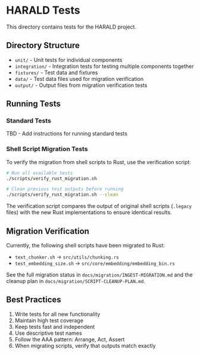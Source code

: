 # HARALD Tests

This directory contains tests for the HARALD project.

## Directory Structure

- `unit/` - Unit tests for individual components
- `integration/` - Integration tests for testing multiple components together
- `fixtures/` - Test data and fixtures
- `data/` - Test data files used for migration verification
- `output/` - Output files from migration verification tests

## Running Tests

### Standard Tests

TBD - Add instructions for running standard tests

### Shell Script Migration Tests

To verify the migration from shell scripts to Rust, use the verification script:

```bash
# Run all available tests
./scripts/verify_rust_migration.sh

# Clean previous test outputs before running
./scripts/verify_rust_migration.sh --clean
```

The verification script compares the output of original shell scripts
(`.legacy` files) with the new Rust implementations to ensure identical results.

## Migration Verification

Currently, the following shell scripts have been migrated to Rust:

- `text_chunker.sh` → `src/utils/chunking.rs`
- `test_embedding_size.sh` → `src/core/embedding/embedding_bin.rs`

See the full migration status in `docs/migration/INGEST-MIGRATION.md` and the
cleanup plan in `docs/migration/SCRIPT-CLEANUP-PLAN.md`.

## Best Practices

1. Write tests for all new functionality
2. Maintain high test coverage
3. Keep tests fast and independent
4. Use descriptive test names
5. Follow the AAA pattern: Arrange, Act, Assert
6. When migrating scripts, verify that outputs match exactly
